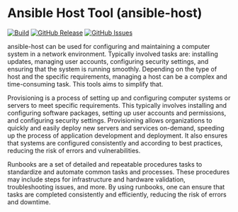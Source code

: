 # Ansible Host Tool (ansible-host)

[![Build](https://github.com/dcjulian29/ansible-host/actions/workflows/build.yml/badge.svg)](https://github.com/dcjulian29/ansible-host/actions/workflows/build.yml) [![GitHub Release](https://img.shields.io/github/v/release/dcjulian29/ansible-host)](https://github.com/dcjulian29/ansible-host/releases) [![GitHub Issues](https://img.shields.io/github/issues-raw/dcjulian29/ansible-host.svg)](https://github.com/dcjulian29/ansible-host/issues)

ansible-host can be used for configuring and maintaining a computer system in a network environment.
Typically involved tasks are: installing updates, managing user accounts, configuring security
settings, and ensuring that the system is running smoothly. Depending on the type of host and the
specific requirements, managing a host can be a complex and time-consuming task. This tools aims to
simplify that.

Provisioning is a process of setting up and configuring computer systems or servers to meet
specific requirements. This typically involves installing and configuring software packages,
setting up user accounts and permissions, and configuring security settings. Provisioning allows
organizations to quickly and easily deploy new servers and services on-demand, speeding up the
process of application development and deployment. It also ensures that systems are configured
consistently and according to best practices, reducing the risk of errors and vulnerabilities.

Runbooks are a set of detailed and repeatable procedures tasks to standardize and automate common
tasks and processes. These procedures may include steps for infrastructure and hardware validation,
troubleshooting issues, and more. By using runbooks, one can ensure that tasks are completed
consistently and efficiently, reducing the risk of errors and downtime.
